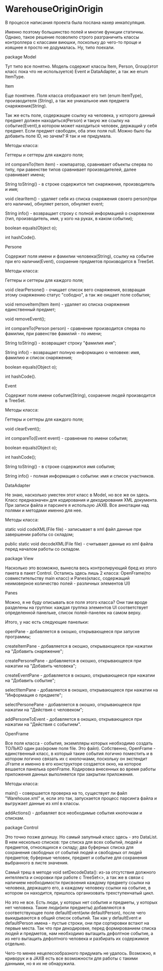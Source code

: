 # WarehouseOriginOrigin
В процессе написания проекта была послана нахер инкапсуляция.

Именно поэтому большинство полей и многие функции статичны. Однако, такое решение позволило строго разграничить классы контроллера
с классами виюшки, поскольку до чего-то проще и изящнее я просто не додумалась.
Ну, типо поехали.

package Model

Тут типо все понятно. Модель содержит классы Item, Person, Group(этот класс пока что не используется) Event и DataAdapter, 
а так же enum ItemType.

Item

Еще понятнее. Поля класса отображают его тип (enum ItemType), производителя (String), а так же уникальное имя предмета снаряжения(String).

Так же есть поле, содержащее ссылку на человека, у которого данный предмет должен находиться(Person) и такую же ссылку на событие(Event),в котором может находиться человек, держащий у себя предмет. Если предмет свободен, оба этих поля null.
Можно было бы добавить поле ID, но зачем? Я так и не придумала.

Методы класса:

Геттеры и сеттеры для каждого поля;

int compareTo(Item item) - компаратор, сравнивает объекты сперва по типу, при равенстве типов сравнивает производителей, 
далее сравнивает имена;

String toString() - в строке содержится тип снаряжения, производитель и имя;

void clearItem() - удаляет себя из списка снаряжения своего person(при его наличии), обнуляет person, обнуляет event;

String info() - возвращает строку с полной информацией о снаряжении (тип, производитель, имя, у кого на руках, в каком событии);

boolean equals(Object o);

int hashCode().

Persone

Содержит поля имени и фамилии человека(String), ссылку на событие при его наличии(Event), сохраение предметов производится в 
TreeSet<Items>.

Методы класса:

Геттеры и сеттеры для каждого поля;

void clearPersone() - очищает список вего снаряжения, возвращая этому снаряжению статус "сободно", а так же оищает поле события;

void removeItem(Item item) - удаляет из списка снаряжения единственный предмет;

void removeEvent();

int compareTo(Person person) - сравнение производится сперва по фамилии, при равенстве фамилий - по имени;

String toString() - возвращает строку "фамилия имя";

String info() - возвращает полную информацию о человеке: имя, фамилию и список снаряжения;

boolean equals(Object o);

int hashCode().

Event

Содержит поля имени события(String), сохраение людей производится в TreeSet<Persone>.

Методы класса:

Геттеры и сеттеры для каждого поля;

void clearEvent();

int compareTo(Event event) - сравнение по имени события;

boolean equals(Object o);

int hashCode();

String toString() - в строке содержится имя события;

String info() - полная информация о событии: имя и список участников.

DataAdapter

Не знаю, насколько уместен этот класс в Model, но все же он здесь. Класс предназначен для кодирования и декодирования XML документа. При записи файла и парсинге я использую JAXB. Все аннотации над полями и методами именно для нее.

Методы класса:

static void codeXML(File file) - записывает в xml файл данные при завершении работы со складом;

public static void decodeXML(File file) - считывает данные из xml файла перед началом работы со складом.

package View

Насколько это возможно, вынесла весь контролирующий бред из этого пакета в пакет Control. Остались здесь лишь 2 класса: OpenFrame(по совместительству main класс) и Panes(класс, содержащий неимоверное количество полей - различных элементов UI)

Panes

Можно, я не буду описывать все поля этого класса? Они там вроде разделены на группки: каждая группка элементов UI соответствует
определенной панельке, список полей-панелек на самом верху.

Итого, у нас есть следующие панельки:

openPane - добавляется в окошко, открывающееся при запуске программы;

createItemPane - добавляется в окошко, открывающееся при нажатии на "Добавить снаряжение";

createPersonePane - добавляется в окошко, открывающееся при нажатии на "Добавить человека";

createEventPane - добавляется в окошко, открывающееся при нажатии на "Добавить событие";

selectItemPane - добавляется в окошко, открывающееся при нажатии на "Информация о предмете";

selectPersonePane - добавляется в окошко, открывающееся при нажатии на "Действия с человеком";

addPersoneToEvent - добавляется в окошко, открывающееся при нажатии на "Действия с событием".

OpenFrame

Все поля класса - события, экземпляры которых необходимо создать ТОЛЬКО один раз(кроме поля file. Это файл). Собственно, OpenFrame - единственный класс, в который такие события логично поместить и в котором логично связать их с кнопочками, поскольку он экстендит JFrame и именно в его конструкторе создается окно, на которое вешается панелька openFrame. Кодировка внесенных во время работы приложения данных выполняется при закрытии приложения.

Методы класса:

main() - совершается проверка на то, существует ли файл "Warehouse.xml" и, если это так, запускается процесс парсинга файла и выгружает данные из xml в классы.

addActions() - добавляет все необходимые события кнопочкам и спискам.

package Control

Это точно позже допишу. Но самый залупный класс здесь - это DataList. В нем несколько списков: три списка для всех событий, людей и предметов, относящихся к складу; два буферных списка для сохранения свободных от событий людей и свободных от людей предметов; буферные человек, предмет и событие для сохранения выбранного в листе значения.

Самый треш в методе void setDecodeData(): из-за отсутствия должного интеллекта и сноровки при работе с TreeSet<>, а так же в связи с наличием необходимости присвоения каждому предмету ссылки на человека, держащего его, а каждому человеку ссылки на событие, в котором он находится, пришлось организовать трехступенчатый цикл. 

Но это не все. Есть люди, у которых нет события и предметы, у которых нет человека. Такие люди(или предметы) добавляются в соответствующее поле defaultEvent(или defaultPerson), после чего выкидываются в общий список событий. Так как у defaultEvent и defaultPerson имена - пустые строки, они при сортировки встают на первые места. Так что при декодировке, перед формированием списка людей и предметов, нам необходимо вытащить дефолтное событие, а из него вытащить дефолтного человека и разбирать их содержимое отдельно.

Чего-то менее нецелесообразного придумать не удалось. Возможно, я криворук и в JAXB есть все возможности для работы с такими данными, но я их не обнаружила. 
